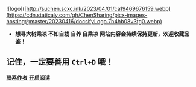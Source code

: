 
![logo]([http://suchen.scxc.ink/2023/04/01/ca19469676159.webp](https://cdn.staticaly.com/gh/ChenSharing/picx-images-hosting@master/20230416/docsifyLogo.7h4hb08v3tg0.webp)


- **想寻大树乘凉 不如自栽 自养 自乘凉**
**网站内容会持续保持更新，欢迎收藏品鉴！**

## 记住，一定要善用 `Ctrl+D` 哦！

[**联系作者**](https://github.com/ChenSharing)
[**开启阅读**](README.md)

